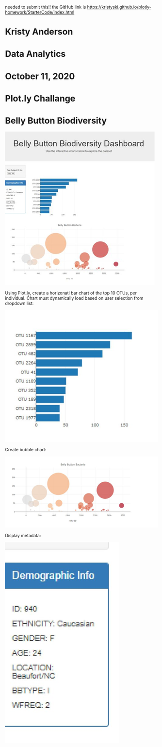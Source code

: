 needed to submit this!! the GitHub link is https://kristyski.github.io/plotly-homework/StarterCode/index.html

# Kristy Anderson
# Data Analytics
# October 11, 2020
# Plot.ly Challange

# Belly Button Biodiversity

<img src="Images/dashboard.jpg" alt="dashboard">

Using Plot.ly, create a horizonatl bar chart of the top 10 OTUs, per individual. Chart must dynamically load based on user selection from dropdown list:

<img src="Images/barchart.jpg" alt="barchart">

Create bubble chart:

<img src="Images/bubblechart.jpg" alt="bubblechart">

Display metadata:

<img src="Images/metadata.jpg" alt="metadata">
